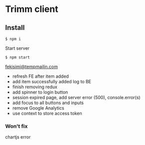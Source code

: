 # Trimm client

## Install

```
$ npm i
```

Start server

```
$ npm start
```
fekisimi@tempmailin.com

- refresh FE after item added
- add item successfully added log to BE
- finish removing redux
- add spinner to login button
- session expired page, add server error (500), console.error(s)
- add focus to all buttons and inputs
- remove Google Analytics
- use context to store access token

### Won't fix
chartjs error